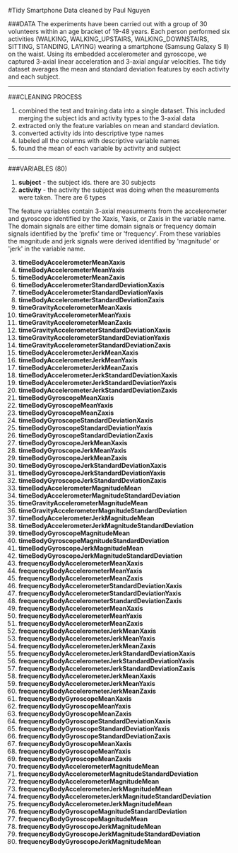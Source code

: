 #Tidy Smartphone Data
cleaned by Paul Nguyen


###DATA
The experiments have been carried out with a group of 30 volunteers within an age bracket of 19-48 years. Each person performed six activities (WALKING, WALKING_UPSTAIRS, WALKING_DOWNSTAIRS, SITTING, STANDING, LAYING) wearing a smartphone (Samsung Galaxy S II) on the waist. Using its embedded accelerometer and gyroscope, we captured 3-axial linear acceleration and 3-axial angular velocities. The tidy dataset averages the mean and standard deviation features by each activity and each subject.

---

###CLEANING PROCESS
1. combined the test and training data into a single dataset. This included merging the subject ids and activity types to the 3-axial data
2. extracted only the feature variables on mean and standard deviation.
3. converted activity ids into descriptive type names
4. labeled all the columns with descriptive variable names
5. found the mean of each variable by activity and subject

---

###VARIABLES (80)
1. **subject** - the subject ids. there are 30 subjects
2. **activity** - the activity the subject was doing when the measurements were taken. There are 6 types

The feature variables contain 3-axial measurments from the accelerometer and gyroscope identified by the Xaxis, Yaxis, or Zaxis in the variable name. The domain signals are either time domain signals or frequency domain signals identified by the 'prefix' time or 'frequency'. From these variables the magnitude and jerk signals were derived identified by 'magnitude' or 'jerk' in the variable name.

3. **timeBodyAccelerometerMeanXaxis**
4. **timeBodyAccelerometerMeanYaxis**
5. **timeBodyAccelerometerMeanZaxis**
6. **timeBodyAccelerometerStandardDeviationXaxis**
7. **timeBodyAccelerometerStandardDeviationYaxis**
8. **timeBodyAccelerometerStandardDeviationZaxis**
9. **timeGravityAccelerometerMeanXaxis**
10. **timeGravityAccelerometerMeanYaxis**
11. **timeGravityAccelerometerMeanZaxis**
12. **timeGravityAccelerometerStandardDeviationXaxis**
13. **timeGravityAccelerometerStandardDeviationYaxis**
14. **timeGravityAccelerometerStandardDeviationZaxis**
15. **timeBodyAccelerometerJerkMeanXaxis**
16. **timeBodyAccelerometerJerkMeanYaxis**
17. **timeBodyAccelerometerJerkMeanZaxis**
18. **timeBodyAccelerometerJerkStandardDeviationXaxis**
19. **timeBodyAccelerometerJerkStandardDeviationYaxis**
20. **timeBodyAccelerometerJerkStandardDeviationZaxis**
21. **timeBodyGyroscopeMeanXaxis**
22. **timeBodyGyroscopeMeanYaxis**
23. **timeBodyGyroscopeMeanZaxis**
24. **timeBodyGyroscopeStandardDeviationXaxis**
25. **timeBodyGyroscopeStandardDeviationYaxis**
26. **timeBodyGyroscopeStandardDeviationZaxis**
27. **timeBodyGyroscopeJerkMeanXaxis**
28. **timeBodyGyroscopeJerkMeanYaxis**
29. **timeBodyGyroscopeJerkMeanZaxis**
30. **timeBodyGyroscopeJerkStandardDeviationXaxis**
31. **timeBodyGyroscopeJerkStandardDeviationYaxis**
32. **timeBodyGyroscopeJerkStandardDeviationZaxis**
33. **timeBodyAccelerometerMagnitudeMean**
34. **timeBodyAccelerometerMagnitudeStandardDeviation**
35. **timeGravityAccelerometerMagnitudeMean**
36. **timeGravityAccelerometerMagnitudeStandardDeviation**
37. **timeBodyAccelerometerJerkMagnitudeMean**
38. **timeBodyAccelerometerJerkMagnitudeStandardDeviation**
39. **timeBodyGyroscopeMagnitudeMean**
40. **timeBodyGyroscopeMagnitudeStandardDeviation**
41. **timeBodyGyroscopeJerkMagnitudeMean**
42. **timeBodyGyroscopeJerkMagnitudeStandardDeviation**
43. **frequencyBodyAccelerometerMeanXaxis**
44. **frequencyBodyAccelerometerMeanYaxis**
45. **frequencyBodyAccelerometerMeanZaxis**
46. **frequencyBodyAccelerometerStandardDeviationXaxis**
47. **frequencyBodyAccelerometerStandardDeviationYaxis**
48. **frequencyBodyAccelerometerStandardDeviationZaxis**
49. **frequencyBodyAccelerometerMeanXaxis**
50. **frequencyBodyAccelerometerMeanYaxis**
51. **frequencyBodyAccelerometerMeanZaxis**
52. **frequencyBodyAccelerometerJerkMeanXaxis**
53. **frequencyBodyAccelerometerJerkMeanYaxis**
54. **frequencyBodyAccelerometerJerkMeanZaxis**
55. **frequencyBodyAccelerometerJerkStandardDeviationXaxis**
56. **frequencyBodyAccelerometerJerkStandardDeviationYaxis**
57. **frequencyBodyAccelerometerJerkStandardDeviationZaxis**
58. **frequencyBodyAccelerometerJerkMeanXaxis**
59. **frequencyBodyAccelerometerJerkMeanYaxis**
60. **frequencyBodyAccelerometerJerkMeanZaxis**
61. **frequencyBodyGyroscopeMeanXaxis**
62. **frequencyBodyGyroscopeMeanYaxis**
63. **frequencyBodyGyroscopeMeanZaxis**
64. **frequencyBodyGyroscopeStandardDeviationXaxis**
65. **frequencyBodyGyroscopeStandardDeviationYaxis**
66. **frequencyBodyGyroscopeStandardDeviationZaxis**
67. **frequencyBodyGyroscopeMeanXaxis**
68. **frequencyBodyGyroscopeMeanYaxis**
69. **frequencyBodyGyroscopeMeanZaxis**
70. **frequencyBodyAccelerometerMagnitudeMean**
71. **frequencyBodyAccelerometerMagnitudeStandardDeviation**
72. **frequencyBodyAccelerometerMagnitudeMean**
73. **frequencyBodyAccelerometerJerkMagnitudeMean**
74. **frequencyBodyAccelerometerJerkMagnitudeStandardDeviation**
75. **frequencyBodyAccelerometerJerkMagnitudeMean**
76. **frequencyBodyGyroscopeMagnitudeStandardDeviation**
77. **frequencyBodyGyroscopeMagnitudeMean**
78. **frequencyBodyGyroscopeJerkMagnitudeMean**
79. **frequencyBodyGyroscopeJerkMagnitudeStandardDeviation**
80. **frequencyBodyGyroscopeJerkMagnitudeMean**
